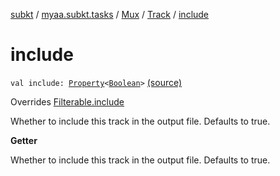 [subkt](../../../index.md) / [myaa.subkt.tasks](../../index.md) / [Mux](../index.md) / [Track](index.md) / [include](./include.md)

# include

`val include: `[`Property`](https://docs.gradle.org/current/javadoc/org/gradle/api/provider/Property.html)`<`[`Boolean`](https://kotlinlang.org/api/latest/jvm/stdlib/kotlin/-boolean/index.html)`>` [(source)](https://github.com/Myaamori/SubKt/blob/0.1.12/src/main/kotlin/myaa/subkt/tasks/muxtask.kt#L198)

Overrides [Filterable.include](../../-filterable/include.md)

Whether to include this track in the output file. Defaults to true.

**Getter**

Whether to include this track in the output file. Defaults to true.

